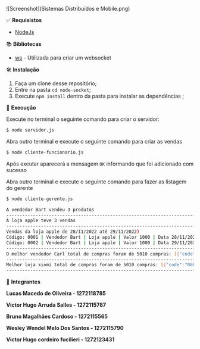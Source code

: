 ![Screenshot](Sistemas Distribuídos e Mobile.png)

&#9989; <b>Requisistos</b>

* [NodeJs](https://nodejs.org/en/)

&#128218; <b>Bibliotecas</b>

* [ws](https://www.npmjs.com/package/ws) - Utilizada para criar um websocket

&#128736; <b>Instalação</b>

1. Faça um clone desse repositório;
2. Entre na pasta `cd node-socket`;
3. Execute `npm install` dentro da pasta para instalar as dependências ;



&#128221; <b>Execução</b>

Execute no terminal o seguinte comando para criar o servidor:

```bash
$ node servidor.js
```

Abra outro terminal e execute o seguinte comando para criar as vendas

```bash
$ node cliente-funcionario.js
```

Após excutar aparecerá a mensagem `OK` informando que foi adicionado com sucesso


Abra outro terminal e execute o seguinte comando para fazer as listagem do gerente
```bash
$ node cliente-gerente.js
```

```bash
A vendedor Bart vendeu 3 produtos
-------------------------------------------------------------------------------------------------------
A loja apple teve 3 vendas
-------------------------------------------------------------------------------------------------------
Vendas da loja apple de 28/11/2022 até 29/11/2022)
Código: 0001 | Vendedor Bart | Loja apple | Valor 1000 | Data 28/11/2022
Código: 0002 | Vendedor Bart | Loja apple | Valor 1000 | Data 29/11/2022
-------------------------------------------------------------------------------------------------------
O melhor vendedor Carl total de compras foram de 5010 compras: [{"code":"0001","seller":"Carl","store":"xiomi","date":"2022-11-30T03:00:00.000Z","ammount":5000},{"code":"0002","seller":"Carl","store":"xiomi","date":"2022-11-30T03:00:00.000Z","ammount":10}]
-------------------------------------------------------------------------------------------------------
Melhor loja xiomi total de compras foram de 5010 compras: [{"code":"0001","seller":"Carl","store":"xiomi","date":"2022-11-30T03:00:00.000Z","ammount":5000},{"code":"0002","seller":"Carl","store":"xiomi","date":"2022-11-30T03:00:00.000Z","ammount":10}]
-------------------------------------------------------------------------------------------------------
```

&#128101; <b>Integrantes</b>

  <p><b>Lucas Macedo de Oliveira - 1272118785</b></p>
  <p><b>Victor Hugo Arruda Salles - 1272115787</b></p>
  <p><b>Bruno Magalhães Cardoso - 1272115565</b></p>
  <p><b>Wesley Wendel Melo Dos Santos - 1272115790</b></p>
  <p><b>Victor Hugo cordeiro fucilieri - 1272123431</b></p>



